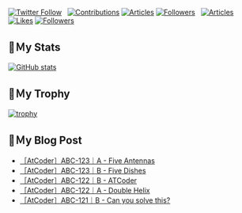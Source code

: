 [![Twitter Follow](https://img.shields.io/twitter/follow/hyperdb?label=twitter&logo=twitter&style=plastic)](https://twitter.com/hyperdb)
&nbsp;
[![Contributions](https://badgen.org/img/qiita/hyperdb/contributions?style=plastic)](https://qiita.com/hyperdb)
[![Articles](https://badgen.org/img/qiita/hyperdb/articles?style=plastic)](https://qiita.com/hyperdb)
[![Followers](https://badgen.org/img/qiita/hyperdb/followers?style=plastic)](https://qiita.com/hyperdb)
&nbsp;
[![Articles](https://badgen.org/img/zenn/hyperdb/articles)](https://zenn.dev/hyperdb)
[![Likes](https://badgen.org/img/zenn/hyperdb/likes?style=plastic)](https://zenn.dev/hyperdb)
[![Followers](https://badgen.org/img/zenn/hyperdb/followers?style=plastic)](https://zenn.dev/hyperdb)

## 🔖Ｍy Stats

[![GitHub stats](https://github-readme-stats-eight-theta.vercel.app/api?username=hyperdb&theme=radical&count_private=true&show_icons=true)](https://github.com/anuraghazra/github-readme-stats)

## 🔖Ｍy Trophy

[![trophy](https://github-profile-trophy.vercel.app/?username=hyperdb&theme=onedark)](https://github.com/ryo-ma/github-profile-trophy)

## 🔖Ｍy Blog Post

<!-- BLOG-POST-LIST:START -->
- [［AtCoder］ABC-123｜A - Five Antennas](https://zenn.dev/hyperdb/articles/f1e7b655a67629)
- [［AtCoder］ABC-123｜B - Five Dishes](https://zenn.dev/hyperdb/articles/3b3c2848aec331)
- [［AtCoder］ABC-122｜B - ATCoder](https://zenn.dev/hyperdb/articles/ec985ac3dc6845)
- [［AtCoder］ABC-122｜A - Double Helix](https://zenn.dev/hyperdb/articles/3341cdc07ca7cf)
- [［AtCoder］ABC-121｜B - Can you solve this?](https://zenn.dev/hyperdb/articles/803ab1609a25a9)
<!-- BLOG-POST-LIST:END -->
